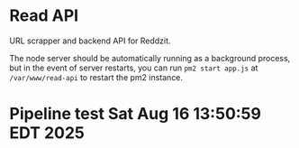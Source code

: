 # Read API

URL scrapper and backend API for Reddzit.

The node server should be automatically running as a background process, but in the event of server restarts, you can run `pm2 start app.js` at `/var/www/read-api` to restart the pm2 instance.
# Pipeline test Sat Aug 16 13:50:59 EDT 2025
